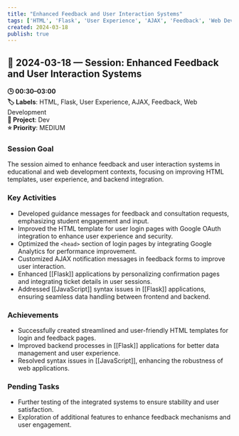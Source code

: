 ```yaml
---
title: "Enhanced Feedback and User Interaction Systems"
tags: ['HTML', 'Flask', 'User Experience', 'AJAX', 'Feedback', 'Web Development']
created: 2024-03-18
publish: true
---
```


## 📅 2024-03-18 — Session: Enhanced Feedback and User Interaction Systems

**🕒 00:30–03:00**  
**🏷️ Labels**: HTML, Flask, User Experience, AJAX, Feedback, Web Development  
**📂 Project**: Dev  
**⭐ Priority**: MEDIUM  


### Session Goal
The session aimed to enhance feedback and user interaction systems in educational and web development contexts, focusing on improving HTML templates, user experience, and backend integration.

### Key Activities
- Developed guidance messages for feedback and consultation requests, emphasizing student engagement and input.
- Improved the HTML template for user login pages with Google OAuth integration to enhance user experience and security.
- Optimized the `<head>` section of login pages by integrating Google Analytics for performance improvement.
- Customized AJAX notification messages in feedback forms to improve user interaction.
- Enhanced [[Flask]] applications by personalizing confirmation pages and integrating ticket details in user sessions.
- Addressed [[JavaScript]] syntax issues in [[Flask]] applications, ensuring seamless data handling between frontend and backend.

### Achievements
- Successfully created streamlined and user-friendly HTML templates for login and feedback pages.
- Improved backend processes in [[Flask]] applications for better data management and user experience.
- Resolved syntax issues in [[JavaScript]], enhancing the robustness of web applications.

### Pending Tasks
- Further testing of the integrated systems to ensure stability and user satisfaction.
- Exploration of additional features to enhance feedback mechanisms and user engagement.
